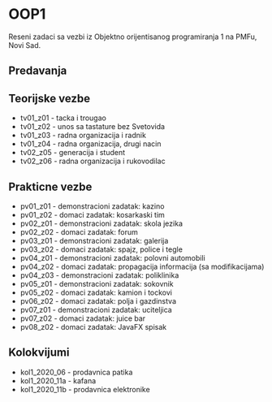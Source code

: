 # OOP1
Reseni zadaci sa vezbi iz Objektno orijentisanog programiranja 1 na PMFu, Novi Sad.

## Predavanja

## Teorijske vezbe
- tv01_z01 - tacka i trougao
- tv01_z02 - unos sa tastature bez Svetovida
- tv01_z03 - radna organizacija i radnik
- tv01_z04 - radna organizacija, drugi nacin
- tv02_z05 - generacija i student
- tv02_z06 - radna organizacija i rukovodilac

## Prakticne vezbe
- pv01_z01 - demonstracioni zadatak: kazino
- pv01_z02 - domaci zadatak: kosarkaski tim
- pv02_z01 - demonstracioni zadatak: skola jezika
- pv02_z02 - domaci zadatak: forum
- pv03_z01 - demonstracioni zadatak: galerija
- pv03_z02 - domaci zadatak: spajz, police i tegle
- pv04_z01 - demonstracioni zadatak: polovni automobili
- pv04_z02 - domaci zadatak: propagacija informacija (sa modifikacijama)
- pv04_z03 - demonstracioni zadatak: poliklinika
- pv05_z01 - demonstracioni zadatak: sokovnik
- pv05_z02 - domaci zadatak: kamion i tockovi
- pv06_z02 - domaci zadatak: polja i gazdinstva
- pv07_z01 - demonstracioni zadatak: uciteljica
- pv07_z02 - domaci zadatak: juice bar
- pv08_z02 - domaci zadatak: JavaFX spisak

## Kolokvijumi
- kol1_2020_06 - prodavnica patika
- kol1_2020_11a - kafana
- kol1_2020_11b - prodavnica elektronike